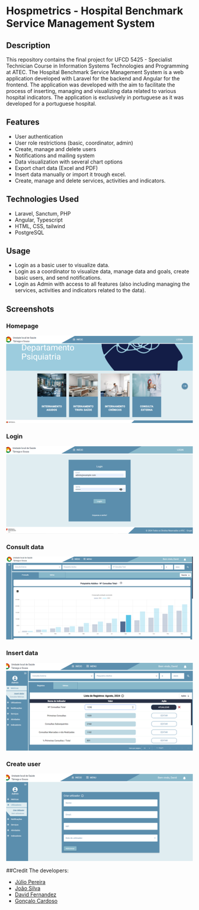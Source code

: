 # Hospmetrics - Hospital Benchmark Service Management System

## Description
This repository contains the final project for UFCD 5425 - Specialist Technician Course in Information Systems Technologies and Programming at ATEC. The Hospital Benchmark Service Management System is a web application developed with Laravel for the backend and Angular for the frontend. The application was developed with the aim to facilitate the process of inserting, managing and visualizing data related to various hospital indicators.
The application is exclusively in portuguese as it was developed for a portuguese hospital.

## Features
- User authentication
- User role restrictions (basic, coordinator, admin)
- Create, manage and delete users
- Notifications and mailing system
- Data visualization with several chart options
- Export chart data (Excel and PDF)
- Insert data manually or import it trough excel.
- Create, manage and delete services, activities and indicators.
  
## Technologies Used
- Laravel, Sanctum, PHP
- Angular, Typescript
- HTML, CSS, tailwind
- PostgreSQL

## Usage
- Login as a basic user to visualize data.
- Login as a coordinator to visualize data, manage data and goals, create basic users, and send notifications.
- Login as Admin with access to all features (also including managing the services, activities and indicators related to the data).

## Screenshots
### Homepage
![Homepage](https://github.com/CarDioLogic/benchmarking-hospitalar-project/blob/main/Screenshots/Homepage.PNG)
### Login
![Login](https://github.com/CarDioLogic/benchmarking-hospitalar-project/blob/main/Screenshots/Login.PNG)
### Consult data
![ConsultData](https://github.com/CarDioLogic/benchmarking-hospitalar-project/blob/main/Screenshots/ConsultData.PNG)
### Insert data
![InsertData](https://github.com/CarDioLogic/benchmarking-hospitalar-project/blob/main/Screenshots/InsertData.PNG)
### Create user
![CreateUser](https://github.com/CarDioLogic/benchmarking-hospitalar-project/blob/main/Screenshots/CreateUser.PNG)

##Credit
The developers:
- [Júlio Pereira](https://github.com/JulioCesar-X)
- [João Silva](https://github.com/CarDioLogic)
- [David Fernandez](https://github.com/p1nh4)
- [Gonçalo Cardoso](https://github.com/Cardoso0329)
